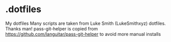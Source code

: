 # .dotfiles
My dotfiles
Many scripts are taken from Luke Smith (LukeSmithxyz) dotfiles. Thanks man!
pass-git-helper is copied from https://github.com/languitar/pass-git-helper to avoid more manual installs
